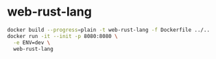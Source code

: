 # web-rust-lang

```sh
docker build --progress=plain -t web-rust-lang -f Dockerfile ../..
docker run -it --init -p 8080:8080 \
  -e ENV=dev \
  web-rust-lang
```
